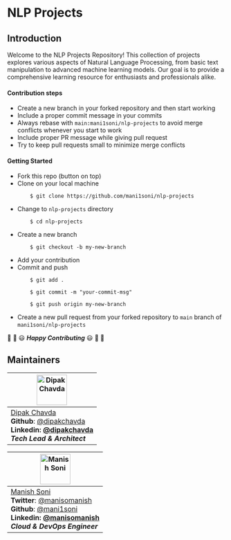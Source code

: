 # NLP Projects

## Introduction

Welcome to the NLP Projects Repository! This collection of projects explores various aspects of Natural Language Processing, from basic text manipulation to advanced machine learning models. Our goal is to provide a comprehensive learning resource for enthusiasts and professionals alike.


#### Contribution steps

* Create a new branch in your forked repository and then start working
* Include a proper commit message in your commits
* Always rebase with `main:mani1soni/nlp-projects` to avoid merge conflicts whenever you start to work
* Include proper PR message while giving pull request
* Try to keep pull requests small to minimize merge conflicts

#### Getting Started

* Fork this repo (button on top)
* Clone on your local machine
    ```
        $ git clone https://github.com/mani1soni/nlp-projects
    ```
* Change to `nlp-projects` directory
    ```
        $ cd nlp-projects
    ```
* Create a new branch
    ```
        $ git checkout -b my-new-branch
    ```
* Add your contribution
* Commit and push
    ```
        $ git add .
    ```
    ```
        $ git commit -m "your-commit-msg"
    ```
    ```
        $ git push origin my-new-branch
    ```
* Create a new pull request from your forked repository to `main` branch of `mani1soni/nlp-projects`

:tada: :confetti_ball: :smiley: _**Happy Contributing**_ :smiley: :confetti_ball: :tada:



## Maintainers

| <img alt="Dipak Chavda " src="https://avatars0.githubusercontent.com/u/10936667?v=4" height="70"   />                                                                                                                  |
| -------------------------------------------------------------------------------------------------------------------------------------------------------------------------------------------------------------------------------- |
| [Dipak Chavda ](https://github.com/dipakchavda2912)<br><strong>Github</strong>: [@dipakchavda](https://github.com/dipakchavda2912)<br> <strong>Linkedin<strong>: [@dipakchavda](https://www.linkedin.com/in/dipak-chavda-b6348734/)<br> _Tech Lead & Architect_ |

| <img alt="Manish Soni" src="https://avatars3.githubusercontent.com/u/30206849?s=460&v=4" height="70"   />                                                                                                                  |
| -------------------------------------------------------------------------------------------------------------------------------------------------------------------------------------------------------------------------------- |
| [Manish Soni](https://mani1soni.github.io/)<br><strong>Twitter</strong>: [@manisomanish](https://twitter.com/manisomanish)<br><strong>Github</strong>: [@mani1soni](https://github.com/mani1soni)<br> <strong>Linkedin<strong>: [@manisomanish](https://www.linkedin.com/in/manisomanish/)<br> _Cloud & DevOps Engineer_ |





